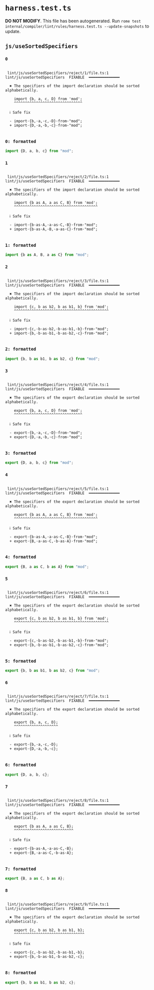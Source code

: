 # `harness.test.ts`

**DO NOT MODIFY**. This file has been autogenerated. Run `rome test internal/compiler/lint/rules/harness.test.ts --update-snapshots` to update.

## `js/useSortedSpecifiers`

### `0`

```

 lint/js/useSortedSpecifiers/reject/1/file.ts:1 lint/js/useSortedSpecifiers  FIXABLE  ━━━━━━━━━━━━━━

  ✖ The specifiers of the import declaration should be sorted alphabetically.

    import {b, a, c, D} from 'mod';
    ^^^^^^^^^^^^^^^^^^^^^^^^^^^^^^^

  ℹ Safe fix

  - import·{b,·a,·c,·D}·from·"mod";
  + import·{D,·a,·b,·c}·from·"mod";


```

### `0: formatted`

```ts
import {D, a, b, c} from "mod";

```

### `1`

```

 lint/js/useSortedSpecifiers/reject/2/file.ts:1 lint/js/useSortedSpecifiers  FIXABLE  ━━━━━━━━━━━━━━

  ✖ The specifiers of the import declaration should be sorted alphabetically.

    import {b as A, a as C, B} from 'mod';
    ^^^^^^^^^^^^^^^^^^^^^^^^^^^^^^^^^^^^^^

  ℹ Safe fix

  - import·{b·as·A,·a·as·C,·B}·from·"mod";
  + import·{b·as·A,·B,·a·as·C}·from·"mod";


```

### `1: formatted`

```ts
import {b as A, B, a as C} from "mod";

```

### `2`

```

 lint/js/useSortedSpecifiers/reject/3/file.ts:1 lint/js/useSortedSpecifiers  FIXABLE  ━━━━━━━━━━━━━━

  ✖ The specifiers of the import declaration should be sorted alphabetically.

    import {c, b as b2, b as b1, b} from 'mod';
    ^^^^^^^^^^^^^^^^^^^^^^^^^^^^^^^^^^^^^^^^^^^

  ℹ Safe fix

  - import·{c,·b·as·b2,·b·as·b1,·b}·from·"mod";
  + import·{b,·b·as·b1,·b·as·b2,·c}·from·"mod";


```

### `2: formatted`

```ts
import {b, b as b1, b as b2, c} from "mod";

```

### `3`

```

 lint/js/useSortedSpecifiers/reject/4/file.ts:1 lint/js/useSortedSpecifiers  FIXABLE  ━━━━━━━━━━━━━━

  ✖ The specifiers of the export declaration should be sorted alphabetically.

    export {b, a, c, D} from 'mod';
    ^^^^^^^^^^^^^^^^^^^^^^^^^^^^^^^

  ℹ Safe fix

  - export·{b,·a,·c,·D}·from·"mod";
  + export·{D,·a,·b,·c}·from·"mod";


```

### `3: formatted`

```ts
export {D, a, b, c} from "mod";

```

### `4`

```

 lint/js/useSortedSpecifiers/reject/5/file.ts:1 lint/js/useSortedSpecifiers  FIXABLE  ━━━━━━━━━━━━━━

  ✖ The specifiers of the export declaration should be sorted alphabetically.

    export {b as A, a as C, B} from 'mod';
    ^^^^^^^^^^^^^^^^^^^^^^^^^^^^^^^^^^^^^^

  ℹ Safe fix

  - export·{b·as·A,·a·as·C,·B}·from·"mod";
  + export·{B,·a·as·C,·b·as·A}·from·"mod";


```

### `4: formatted`

```ts
export {B, a as C, b as A} from "mod";

```

### `5`

```

 lint/js/useSortedSpecifiers/reject/6/file.ts:1 lint/js/useSortedSpecifiers  FIXABLE  ━━━━━━━━━━━━━━

  ✖ The specifiers of the export declaration should be sorted alphabetically.

    export {c, b as b2, b as b1, b} from 'mod';
    ^^^^^^^^^^^^^^^^^^^^^^^^^^^^^^^^^^^^^^^^^^^

  ℹ Safe fix

  - export·{c,·b·as·b2,·b·as·b1,·b}·from·"mod";
  + export·{b,·b·as·b1,·b·as·b2,·c}·from·"mod";


```

### `5: formatted`

```ts
export {b, b as b1, b as b2, c} from "mod";

```

### `6`

```

 lint/js/useSortedSpecifiers/reject/7/file.ts:1 lint/js/useSortedSpecifiers  FIXABLE  ━━━━━━━━━━━━━━

  ✖ The specifiers of the export declaration should be sorted alphabetically.

    export {b, a, c, D};
    ^^^^^^^^^^^^^^^^^^^^

  ℹ Safe fix

  - export·{b,·a,·c,·D};
  + export·{D,·a,·b,·c};


```

### `6: formatted`

```ts
export {D, a, b, c};

```

### `7`

```

 lint/js/useSortedSpecifiers/reject/8/file.ts:1 lint/js/useSortedSpecifiers  FIXABLE  ━━━━━━━━━━━━━━

  ✖ The specifiers of the export declaration should be sorted alphabetically.

    export {b as A, a as C, B};
    ^^^^^^^^^^^^^^^^^^^^^^^^^^^

  ℹ Safe fix

  - export·{b·as·A,·a·as·C,·B};
  + export·{B,·a·as·C,·b·as·A};


```

### `7: formatted`

```ts
export {B, a as C, b as A};

```

### `8`

```

 lint/js/useSortedSpecifiers/reject/9/file.ts:1 lint/js/useSortedSpecifiers  FIXABLE  ━━━━━━━━━━━━━━

  ✖ The specifiers of the export declaration should be sorted alphabetically.

    export {c, b as b2, b as b1, b};
    ^^^^^^^^^^^^^^^^^^^^^^^^^^^^^^^^

  ℹ Safe fix

  - export·{c,·b·as·b2,·b·as·b1,·b};
  + export·{b,·b·as·b1,·b·as·b2,·c};


```

### `8: formatted`

```ts
export {b, b as b1, b as b2, c};

```
